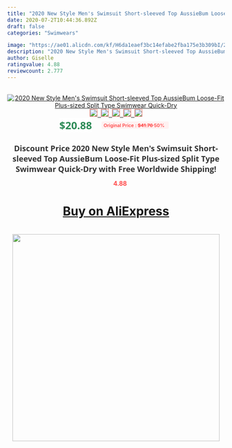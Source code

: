 ```yaml
---
title: "2020 New Style Men's Swimsuit Short-sleeved Top AussieBum Loose-Fit Plus-sized Split Type Swimwear Quick-Dry"
date: 2020-07-2T10:44:36.892Z
draft: false
categories: "Swimwears"

image: "https://ae01.alicdn.com/kf/H6da1eaef3bc14efabe2fba175e3b309bI/2020-New-Style-Men-s-Swimsuit-Short-sleeved-Top-AussieBum-Loose-Fit-Plus-sized-Split-Type.jpg"
description: "2020 New Style Men's Swimsuit Short-sleeved Top AussieBum Loose-Fit Plus-sized Split Type Swimwear Quick-Dry"
author: Giselle
ratingvalue: 4.88
reviewcount: 2.777
---
```

<br>
<div style="text-align: center;">
<a href="https://s.click.aliexpress.com/e/_A5PfbX" target="_blank" rel="nofollow noopener noreferrer"><img alt="2020 New Style Men's Swimsuit Short-sleeved Top AussieBum Loose-Fit Plus-sized Split Type Swimwear Quick-Dry" class="magnifier-image" src="https://ae01.alicdn.com/kf/H6da1eaef3bc14efabe2fba175e3b309bI/2020-New-Style-Men-s-Swimsuit-Short-sleeved-Top-AussieBum-Loose-Fit-Plus-sized-Split-Type.jpg_640x640.jpg">
<br>
<img style="border:1px solid salmon" src="https://ae01.alicdn.com/kf/H6da1eaef3bc14efabe2fba175e3b309bI/2020-New-Style-Men-s-Swimsuit-Short-sleeved-Top-AussieBum-Loose-Fit-Plus-sized-Split-Type.jpg_120x120.jpg">&nbsp;&nbsp;<img style="border:1px solid salmon" src="https://ae01.alicdn.com/kf/H60cc3c4428c34d55bff47d92f984d746W/2020-New-Style-Men-s-Swimsuit-Short-sleeved-Top-AussieBum-Loose-Fit-Plus-sized-Split-Type.jpg_120x120.jpg">&nbsp;&nbsp;<img style="border:1px solid salmon" src="_120x120.jpg">&nbsp;&nbsp;<img style="border:1px solid salmon" src="_120x120.jpg">&nbsp;&nbsp;<img style="border:1px solid salmon" src="https://ae01.alicdn.com/kf/H35d9e0f689b545d0a52f153358c1c25fW/2020-New-Style-Men-s-Swimsuit-Short-sleeved-Top-AussieBum-Loose-Fit-Plus-sized-Split-Type.jpg_120x120.jpg"></a></div><br0>
<div style="text-align: center;"><span style="background-color: white; border: 0px; box-sizing: border-box; color: seagreen; display: inline-block; font-family: &quot;open sans&quot; , &quot;arial&quot; , &quot;helvetica&quot; , sans-serif , &quot;heiti&quot;; font-size: 24px; font-stretch: inherit; font-weight: 700; line-height: inherit; margin: 0px 10px 0px 0px; padding: 0px; vertical-align: middle;">$20.88 </span>
<span style="background: rgb(255 , 241 , 241); border-radius: 3px; border: 0px; box-sizing: border-box; color: #ff4747; display: inline-block; font-family: inherit; font-size: 12px; font-stretch: inherit; font-style: inherit; font-variant: inherit; font-weight: 600; line-height: inherit; margin: 0px; padding: 2px 5px; transform: scale(0.9); vertical-align: middle;">Original Price : <b style="text-decoration: line-through;">$41.76 </b> 50%&nbsp;&nbsp;</span></div>
<h1 style="color: #333333; display: inline-block; font-family: &quot;open sans&quot; , &quot;arial&quot; , &quot;helvetica&quot; , sans-serif , &quot;heiti&quot;; font-size: 18px; font-stretch: inherit; font-weight: 700; text-align: center;">Discount Price 2020 New Style Men's Swimsuit Short-sleeved Top AussieBum Loose-Fit Plus-sized Split Type Swimwear Quick-Dry with Free Worldwide Shipping!</h1>
<div style="color: #ff4747; text-align: center;">
<img src="https://4.bp.blogspot.com/-M0ZcTcb-5uY/XleCXlxnR4I/AAAAAAAAAEc/OrjgMkXV1oMQFaCRZj5HQwOCBcu3w1FegCPcBGAYYCw/s1600/star.png" style="height: 15px;">&nbsp;<b>4.88</b></div>
<div class="button_cont" align="center"><a class="buynow_a" href="https://s.click.aliexpress.com/e/_A5PfbX" target="_blank" rel="nofollow noopener noreferrer"><H1>Buy on AliExpress</H1></a></div><br>
<div class="separator" style="clear: both; text-align: center;">
<img src="https://lh3.googleusercontent.com/-pTy5HemUv9M/XlePHvY0dAI/AAAAAAAAAE4/0nX5iRUoIWY8eMW9Dpxeirr157OZliDIgCLcBGAsYHQ/s1600/badge.gif" width="480">
</div>
